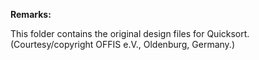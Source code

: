 **Remarks:**

This folder contains the original design files for Quicksort. (Courtesy/copyright OFFIS e.V., Oldenburg, Germany.)

